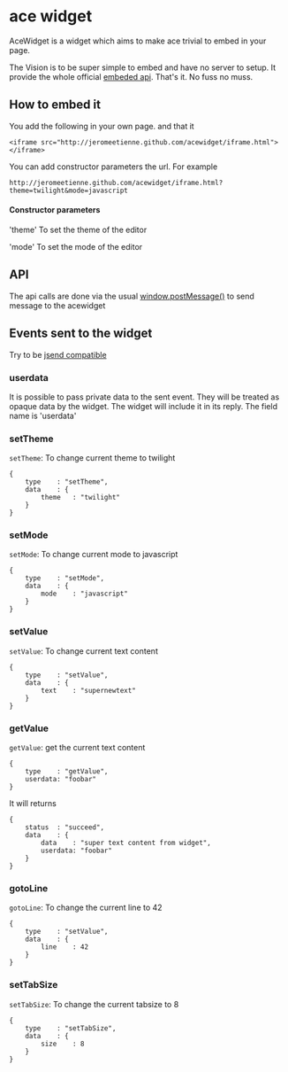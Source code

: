 # ace widget

AceWidget is a widget which aims to make ace trivial to embed in your page.

The Vision is to be super simple to embed and have no server to setup.
It provide the whole official [embeded api](https://github.com/ajaxorg/ace/wiki/Embedding---API).
That's it. No fuss no muss.

## How to embed it

You add the following in your own page. and that it

    <iframe src="http://jeromeetienne.github.com/acewidget/iframe.html"></iframe>

You can add constructor parameters the url. For example 

    http://jeromeetienne.github.com/acewidget/iframe.html?theme=twilight&mode=javascript

#### Constructor parameters

'theme' To set the theme of the editor

'mode' To set the mode of the editor

      
## API

The api calls are done via the usual [window.postMessage()](https://developer.mozilla.org/en/DOM/window.postMessage)
to send message to the acewidget

## Events sent to the widget

Try to be [jsend compatible](http://labs.omniti.com/labs/jsend/wiki)

### userdata

It is possible to pass private data to the sent event. They
will be treated as opaque data by the widget. The widget will
include it in its reply. The field name is 'userdata'

### setTheme

`setTheme`: To change current theme to twilight

    {
        type    : "setTheme",
        data    : {
            theme   : "twilight"
        }
    }

### setMode

`setMode`: To change current mode to javascript

    {
        type    : "setMode",
        data    : {
            mode    : "javascript"
        }
    }

### setValue

`setValue`: To change current text content

    {
        type    : "setValue",
        data    : {
            text    : "supernewtext"
        }
    }

### getValue

`getValue`: get the current text content

    {
        type    : "getValue",
        userdata: "foobar"
    }
    
It will returns

    {
        status  : "succeed",
        data    : {
            data    : "super text content from widget",
            userdata: "foobar"
        }
    }

### gotoLine

`gotoLine`: To change the current line to 42

    {
        type    : "setValue",
        data    : {
            line    : 42
        }
    }

### setTabSize

`setTabSize`: To change the current tabsize to 8

    {
        type    : "setTabSize",
        data    : {
            size    : 8
        }
    }



